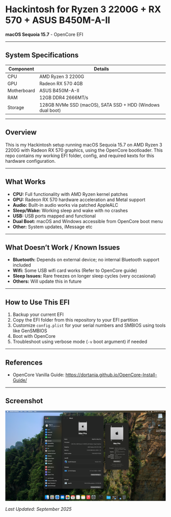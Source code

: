 # Hackintosh for Ryzen 3 2200G + RX 570 + ASUS B450M-A-II  
**macOS Sequoia 15.7** - OpenCore EFI

---

## System Specifications

| Component      | Details                          |
|----------------|---------------------------------|
| CPU            | AMD Ryzen 3 2200G               |
| GPU            | Radeon RX 570 4GB               |
| Motherboard    | ASUS B450M-A-II                 |
| RAM            | 12GB DDR4 2666MT/s              |
| Storage        | 128GB NVMe SSD (macOS), SATA SSD + HDD (Windows dual boot) |

---

## Overview

This is my Hackintosh setup running macOS Sequoia 15.7 on AMD Ryzen 3 2200G with Radeon RX 570 graphics, using the OpenCore bootloader. This repo contains my working EFI folder, config, and required kexts for this hardware configuration.

---

## What Works

- **CPU:** Full functionality with AMD Ryzen kernel patches  
- **GPU:** Radeon RX 570 hardware acceleration and Metal support  
- **Audio:** Built-in audio works via patched AppleALC  
- **Sleep/Wake:** Working sleep and wake with no crashes  
- **USB:** USB ports mapped and functional  
- **Dual Boot:** macOS and Windows accessible from OpenCore boot menu  
- **Other:** System updates, iMessage etc

---

## What Doesn’t Work / Known Issues

- **Bluetooth:** Depends on external device; no internal Bluetooth support included
- **Wifi:** Some USB wifi card works (Refer to OpenCore guide)
- **Sleep Issues:** Rare freezes on longer sleep cycles (very occasional)  
- **Others:** Will update this in future

---

## How to Use This EFI

1. Backup your current EFI  
2. Copy the EFI folder from this repository to your EFI partition  
3. Customize `config.plist` for your serial numbers and SMBIOS using tools like GenSMBIOS  
4. Boot with OpenCore  
5. Troubleshoot using verbose mode (`-v` boot argument) if needed

---

## References

- OpenCore Vanilla Guide: https://dortania.github.io/OpenCore-Install-Guide/  

---

## Screenshot

![Hackintosh Setup Screenshot](./DekstopScreenshot.png)

*Last Updated: September 2025*

